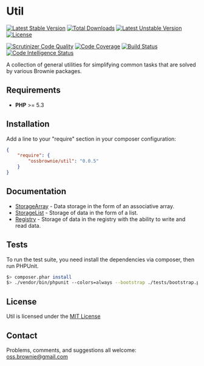 Util
====

[![Latest Stable Version](https://poser.pugx.org/ossbrownie/util/v/stable)](https://packagist.org/packages/ossbrownie/util)
[![Total Downloads](https://poser.pugx.org/ossbrownie/util/downloads)](https://packagist.org/packages/ossbrownie/util)
[![Latest Unstable Version](https://poser.pugx.org/ossbrownie/util/v/unstable)](https://packagist.org/packages/ossbrownie/util)
[![License](https://poser.pugx.org/ossbrownie/util/license)](https://packagist.org/packages/ossbrownie/util)

[![Scrutinizer Code Quality](https://scrutinizer-ci.com/g/ossbrownie/util/badges/quality-score.png?b=master)](https://scrutinizer-ci.com/g/ossbrownie/util/?branch=master)
[![Code Coverage](https://scrutinizer-ci.com/g/ossbrownie/util/badges/coverage.png?b=master)](https://scrutinizer-ci.com/g/ossbrownie/util/?branch=master)
[![Build Status](https://travis-ci.org/ossbrownie/util.svg?branch=master)](https://travis-ci.org/ossbrownie/util)
[![Code Intelligence Status](https://scrutinizer-ci.com/g/ossbrownie/util/badges/code-intelligence.svg?b=master)](https://scrutinizer-ci.com/code-intelligence)

A collection of general utilities for simplifying common tasks that are solved by various Brownie packages.

## Requirements
- **PHP** >= 5.3


## Installation
Add a line to your "require" section in your composer configuration:

```json
{
    "require": {
        "ossbrownie/util": "0.0.5"
    }
}
```


## Documentation
- [StorageArray](https://github.com/ossbrownie/util/wiki/StorageArray) - Data storage in the form of an associative array.
- [StorageList](https://github.com/ossbrownie/util/wiki/StorageList) - Storage of data in the form of a list.
- [Registry](https://github.com/ossbrownie/util/wiki/Registry) - Storage of data in the registry with the ability to write and read data.


## Tests
To run the test suite, you need install the dependencies via composer, then run PHPUnit.
```bash
$> composer.phar install
$> ./vendor/bin/phpunit --colors=always --bootstrap ./tests/bootstrap.php ./tests
```


## License
Util is licensed under the [MIT License](https://opensource.org/licenses/MIT)


## Contact
Problems, comments, and suggestions all welcome: [oss.brownie@gmail.com](mailto:oss.brownie@gmail.com)
